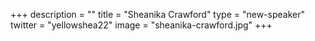 +++
description = ""
title = "Sheanika Crawford"
type = "new-speaker"
twitter = "yellowshea22"
image = "sheanika-crawford.jpg"
+++